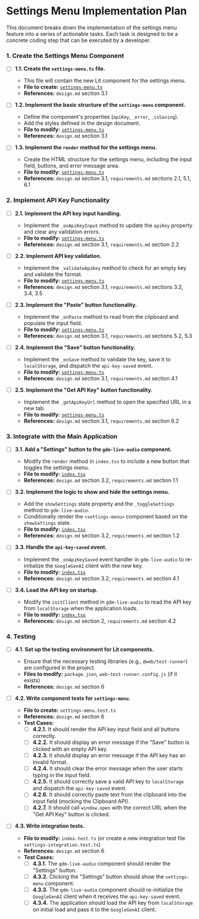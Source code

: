 # Settings Menu Implementation Plan

This document breaks down the implementation of the settings menu feature into a series of actionable tasks. Each task is designed to be a concrete coding step that can be executed by a developer.

### 1. Create the Settings Menu Component

- [ ] **1.1. Create the `settings-menu.ts` file.**
  - This file will contain the new Lit component for the settings menu.
  - **File to create:** [`settings-menu.ts`](settings-menu.ts)
  - **References:** `design.md` section 3.1

- [ ] **1.2. Implement the basic structure of the `settings-menu` component.**
  - Define the component's properties (`apiKey`, `_error`, `_isSaving`).
  - Add the styles defined in the design document.
  - **File to modify:** [`settings-menu.ts`](settings-menu.ts)
  - **References:** `design.md` section 3.1

- [ ] **1.3. Implement the `render` method for the settings menu.**
  - Create the HTML structure for the settings menu, including the input field, buttons, and error message area.
  - **File to modify:** [`settings-menu.ts`](settings-menu.ts)
  - **References:** `design.md` section 3.1, `requirements.md` sections 2.1, 5.1, 6.1

### 2. Implement API Key Functionality

- [ ] **2.1. Implement the API key input handling.**
  - Implement the `_onApiKeyInput` method to update the `apiKey` property and clear any validation errors.
  - **File to modify:** [`settings-menu.ts`](settings-menu.ts)
  - **References:** `design.md` section 3.1, `requirements.md` section 2.2

- [ ] **2.2. Implement API key validation.**
  - Implement the `_validateApiKey` method to check for an empty key and validate the format.
  - **File to modify:** [`settings-menu.ts`](settings-menu.ts)
  - **References:** `design.md` section 3.1, `requirements.md` sections 3.2, 3.4, 3.5

- [ ] **2.3. Implement the "Paste" button functionality.**
  - Implement the `_onPaste` method to read from the clipboard and populate the input field.
  - **File to modify:** [`settings-menu.ts`](settings-menu.ts)
  - **References:** `design.md` section 3.1, `requirements.md` sections 5.2, 5.3

- [ ] **2.4. Implement the "Save" button functionality.**
  - Implement the `_onSave` method to validate the key, save it to `localStorage`, and dispatch the `api-key-saved` event.
  - **File to modify:** [`settings-menu.ts`](settings-menu.ts)
  - **References:** `design.md` section 3.1, `requirements.md` section 4.1

- [ ] **2.5. Implement the "Get API Key" button functionality.**
  - Implement the `_getApiKeyUrl` method to open the specified URL in a new tab.
  - **File to modify:** [`settings-menu.ts`](settings-menu.ts)
  - **References:** `design.md` section 3.1, `requirements.md` section 6.2

### 3. Integrate with the Main Application

- [ ] **3.1. Add a "Settings" button to the `gdm-live-audio` component.**
  - Modify the `render` method in `index.tsx` to include a new button that toggles the settings menu.
  - **File to modify:** [`index.tsx`](index.tsx)
  - **References:** `design.md` section 3.2, `requirements.md` section 1.1

- [ ] **3.2. Implement the logic to show and hide the settings menu.**
  - Add the `showSettings` state property and the `_toggleSettings` method to `gdm-live-audio`.
  - Conditionally render the `<settings-menu>` component based on the `showSettings` state.
  - **File to modify:** [`index.tsx`](index.tsx)
  - **References:** `design.md` section 3.2, `requirements.md` section 1.2

- [ ] **3.3. Handle the `api-key-saved` event.**
  - Implement the `_onApiKeySaved` event handler in `gdm-live-audio` to re-initialize the `GoogleGenAI` client with the new key.
  - **File to modify:** [`index.tsx`](index.tsx)
  - **References:** `design.md` section 3.2, `requirements.md` section 4.1

- [ ] **3.4. Load the API key on startup.**
  - Modify the `initClient` method in `gdm-live-audio` to read the API key from `localStorage` when the application loads.
  - **File to modify:** [`index.tsx`](index.tsx)
  - **References:** `design.md` section 2, `requirements.md` section 4.2

### 4. Testing

- [ ] **4.1. Set up the testing environment for Lit components.**
  - Ensure that the necessary testing libraries (e.g., `@web/test-runner`) are configured in the project.
  - **Files to modify:** `package.json`, `web-test-runner.config.js` (if it exists)
  - **References:** `design.md` section 6

- [ ] **4.2. Write component tests for `settings-menu`.**
  - **File to create:** `settings-menu.test.ts`
  - **References:** `design.md` section 6
  - **Test Cases:**
    - [ ] **4.2.1.** It should render the API key input field and all buttons correctly.
    - [ ] **4.2.2.** It should display an error message if the "Save" button is clicked with an empty API key.
    - [ ] **4.2.3.** It should display an error message if the API key has an invalid format.
    - [ ] **4.2.4.** It should clear the error message when the user starts typing in the input field.
    - [ ] **4.2.5.** It should correctly save a valid API key to `localStorage` and dispatch the `api-key-saved` event.
    - [ ] **4.2.6.** It should correctly paste text from the clipboard into the input field (mocking the Clipboard API).
    - [ ] **4.2.7.** It should call `window.open` with the correct URL when the "Get API Key" button is clicked.

- [ ] **4.3. Write integration tests.**
  - **File to modify:** `index.test.ts` (or create a new integration test file `settings-integration.test.ts`)
  - **References:** `design.md` section 6
  - **Test Cases:**
    - [ ] **4.3.1.** The `gdm-live-audio` component should render the "Settings" button.
    - [ ] **4.3.2.** Clicking the "Settings" button should show the `settings-menu` component.
    - [ ] **4.3.3.** The `gdm-live-audio` component should re-initialize the `GoogleGenAI` client when it receives the `api-key-saved` event.
    - [ ] **4.3.4.** The application should load the API key from `localStorage` on initial load and pass it to the `GoogleGenAI` client.